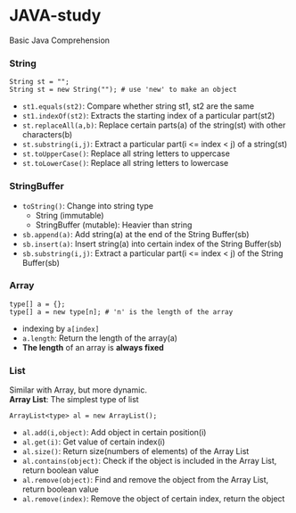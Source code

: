 # JAVA-study
Basic Java Comprehension

### String
~~~
String st = "";
String st = new String(""); # use 'new' to make an object
~~~

- `st1.equals(st2)`: Compare whether string st1, st2 are the same
- `st1.indexOf(st2)`: Extracts the starting index of a particular part(st2)
- `st.replaceAll(a,b)`: Replace certain parts(a) of the string(st) with other characters(b)
- `st.substring(i,j)`: Extract a particular part(i <= index < j) of a string(st)
- `st.toUpperCase()`: Replace all string letters to uppercase
- `st.toLowerCase()`: Replace all string letters to lowercase

### StringBuffer
- `toString()`: Change into string type
	- String (immutable)
	- StringBuffer (mutable): Heavier than string
- `sb.append(a)`: Add string(a) at the end of the String Buffer(sb)
- `sb.insert(a)`: Insert string(a) into certain index of the String Buffer(sb)
- `sb.substring(i,j)`: Extract a particular part(i <= index < j) of the String Buffer(sb)

### Array
~~~
type[] a = {};
type[] a = new type[n]; # 'n' is the length of the array
~~~
- indexing by `a[index]`
- `a.length`: Return the length of the array(a)
- **The length** of an array is **always fixed**

### List

Similar with Array, but more dynamic.  
**Array List**: The simplest type of list
~~~
ArrayList<type> al = new ArrayList();
~~~
- `al.add(i,object)`: Add object in certain position(i)
- `al.get(i)`: Get value of certain index(i)
- `al.size()`: Return size(numbers of elements) of the Array List
- `al.contains(object)`: Check if the object is included in the Array List, return boolean value
- `al.remove(object)`: Find and remove the object from the Array List, return boolean value
- `al.remove(index)`: Remove the object of certain index, return the object
